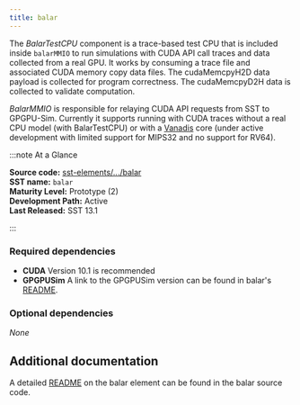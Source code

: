 ```yaml
---
title: balar
---
```


The *BalarTestCPU* component is a trace-based test CPU that is included inside `balarMMIO` to run simulations with CUDA API call traces and data collected from a real GPU. It works by consuming a trace file and associated CUDA memory copy data files. The cudaMemcpyH2D data payload is collected for program correctness. The cudaMemcpyD2H data is collected to validate computation.

*BalarMMIO* is responsible for relaying CUDA API requests from SST to GPGPU-Sim. Currently it supports running with CUDA traces without a real CPU model (with BalarTestCPU) or with a [Vanadis](../vanadis/intro) core (under active development with limited support for MIPS32 and no support for RV64).

:::note At a Glance

**Source code:** [sst-elements/.../balar](https://github.com/sstsimulator/sst-elements/tree/master/src/sst/elements/balar) &nbsp;  
**SST name:** `balar` &nbsp;  
**Maturity Level:** Prototype (2) &nbsp;  
**Development Path:** Active &nbsp;  
**Last Released:** SST 13.1

:::

### Required dependencies
* **CUDA** Version 10.1 is recommended
* **GPGPUSim** A link to the GPGPUSim version can be found in balar's [README](https://github.com/sstsimulator/sst-elements/tree/master/src/sst/elements/balar/README.md).

### Optional dependencies
*None*

## Additional documentation
A detailed [README](https://github.com/sstsimulator/sst-elements/tree/master/src/sst/elements/balar/README.md) on the balar element can be found in the balar source code.

